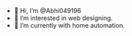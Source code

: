 - 👋 Hi, I’m @Abhi049196
- 👀 I’m interested in web designing.
- 🌱 I’m currently with home automation.

<!---
Abhi049196/Abhi049196 is a ✨ special ✨ repository because its `README.md` (this file) appears on your GitHub profile.
You can click the Preview link to take a look at your changes.
--->
